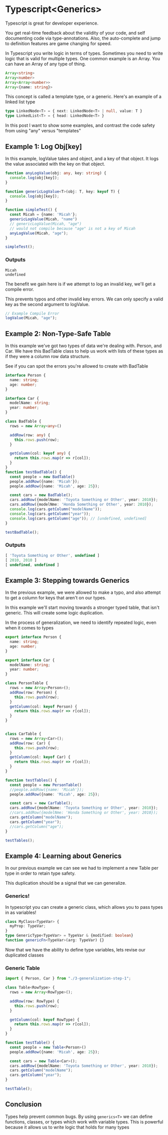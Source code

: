 # Typescript\<Generics>

Typescript is great for developer experience. 

You get real-time feedback about the validity of your code, and self documenting code via type-annotations. Also, the auto-complete and jump to definition features are game changing for speed.

In Typescript you write logic in terms of types. Sometimes you need to write logic that is valid for multiple types. One common example is an Array. You can have an Array of any type of thing.

```typescript
Array<string>
Array<number>
Array<Array<number>>
Array<{name: string}>
```

This concept is called a template type, or a generic. Here's an example of a linked list type

```typescript
type LinkedNode<T> = { next: LinkedNode<T> | null, value: T }
type LinkedList<T> = { head: LinkedNode<T> }
```

In this post I want to show some examples, and contrast the code safety from using "any" versus "templates"

## Example 1: Log Obj[key]
In this example, logValue takes and object, and a key of that object. It logs the value associated with the key on that object.

```typescript
function anyLogValue(obj: any, key: string) {
  console.log(obj[key]);
}

function genericLogValue<T>(obj: T, key: keyof T) {
  console.log(obj[key]);
}

function simpleTest() {
  const Micah = {name: 'Micah'};
  genericLogValue(Micah, "name")
  // genericLogValue(Micah, "age")
  // would not compile because "age" is not a key of Micah
  anyLogValue(Micah, "age");
}

simpleTest();

```

### Outputs
```
Micah
undefined
```

The benefit we gain here is if we attempt to log an invalid key, we'll get a compile error.

This prevents typos and other invalid key errors. We can only specify a valid key as the second argument to logValue.
```typescript
// Example Compile Error
logValue(Micah, "age");
```

## Example 2: Non-Type-Safe Table
In this example we've got two types of data we're dealing with.  Person, and Car. We have this BadTable class to help us work with lists of these types as if they were a column row data structure.

See if you can spot the errors you're allowed to create with BadTable

```typescript
interface Person {
  name: string;
  age: number;
}

interface Car {
  modelName: string;
  year: number;
}

class BadTable {
  rows = new Array<any>()

  addRow(row: any) {
    this.rows.push(row);
  }

  getColumn(col: keyof any) {
    return this.rows.map(r => r[col]);
  }
}
function testBadTable() {
  const people = new BadTable()
  people.addRow({name: 'Micah'});
  people.addRow({name: 'Micah', age: 25});

  const cars = new BadTable();
  cars.addRow({modelName: 'Toyota Something or Other', year: 2010});
  cars.addRow({modelNme: 'Honda Something or Other', year: 2010});
  console.log(cars.getColumn("modelName"));
  console.log(cars.getColumn("year"));
  console.log(cars.getColumn("age")); // [undefined, undefined]
}

testBadTable();
```
### Outputs
```typescript
[ 'Toyota Something or Other', undefined ]
[ 2010, 2010 ]
[ undefined, undefined ]
```


## Example 3: Stepping towards Generics
In the previous example, we were allowed to make a typo, and also attempt to get a column for keys that aren't on our types. 

In this example we'll start moving towards a stronger typed table, that isn't generic. This will create some logic duplication.

In the process of generalization, we need to identify repeated logic, even when it comes to types

```typescript
export interface Person {
  name: string;
  age: number;
}

export interface Car {
  modelName: string;
  year: number;
}

class PersonTable {
  rows = new Array<Person>();
  addRow(row: Person) {
    this.rows.push(row);
  }
  getColumn(col: keyof Person) {
    return this.rows.map(r => r[col]);
  }
}


class CarTable {
  rows = new Array<Car>();
  addRow(row: Car) {
    this.rows.push(row);
  }
  getColumn(col: keyof Car) {
    return this.rows.map(r => r[col]);
  }
}

function testTables() {
  const people = new PersonTable()
  //people.addRow({name: 'Micah'});
  people.addRow({name: 'Micah', age: 25});

  const cars = new CarTable();
  cars.addRow({modelName: 'Toyota Something or Other', year: 2010});
  //cars.addRow({modelNme: 'Honda Something or Other', year: 2010});
  cars.getColumn("modelName");
  cars.getColumn("year");
  //cars.getColumn("age");
}

testTables();
```

## Example 4: Learning about Generics
In our previous example we can see we had to implement a new Table per type in order to retain type safety.

This duplication should be a signal that we can generalize.

### Generics! 
In typescript you can create a generic class, which allows you to pass types in as variables!

```typescript
class MyClass<TypeVar> {
  myProp: TypeVar;
}
type GenericType<TypeVar> = TypeVar & {modified: boolean}
function genericFn<TypeVar>(arg: TypeVar) {}
```

Now that we have the ability to define type variables, lets revise our duplicated classes

### Generic Table

```typescript
import { Person, Car } from "./3-generalization-step-1";

class Table<RowType> {
  rows = new Array<RowType>();

  addRow(row: RowType) {
    this.rows.push(row);
  }

  getColumn(col: keyof RowType) {
    return this.rows.map(r => r[col]);
  }
}

function testTable() {
  const people = new Table<Person>()
  people.addRow({name: 'Micah', age: 25});

  const cars = new Table<Car>();
  cars.addRow({modelName: 'Toyota Something or Other', year: 2010});
  cars.getColumn("modelName");
  cars.getColumn("year");
}

testTable();
```


## Conclusion
Types help prevent common bugs. By using `generics<T>` we can define functions, classes, or types which work with variable types. This is powerful because it allows us to write logic that holds for many types
